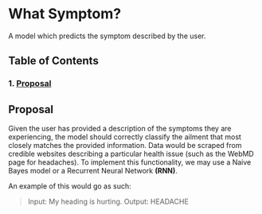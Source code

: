 # What Symptom?

A model which predicts the symptom described by the user.

## Table of Contents

### 1. [Proposal](#proposal)

## Proposal

Given the user has provided a description of the symptoms they are experiencing, the model should
correctly classify the ailment that most closely matches the provided information. Data would be scraped
from credible websites describing a particular health issue (such as the WebMD page for headaches). To
implement this functionality, we may use a Naive Bayes model or a Recurrent Neural Network **(RNN)**.

An example of this would go as such:

> Input: My heading is hurting.
> Output: HEADACHE
